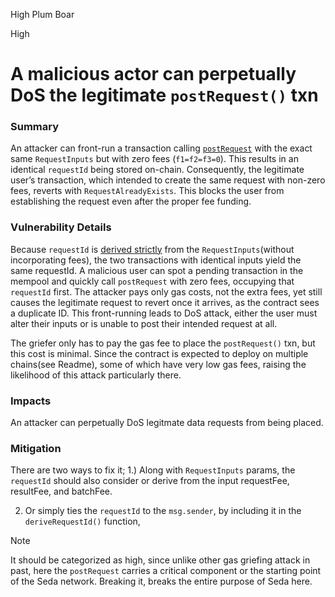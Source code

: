 High Plum Boar

High

# A malicious actor can perpetually DoS the legitimate `postRequest()` txn

### Summary
An attacker can front-run a transaction calling [`postRequest`](https://github.com/sherlock-audit/2024-12-seda-protocol/blob/051b5e88a2f530792913910ebf98c50f431b1e3b/seda-evm-contracts/contracts/core/SedaCoreV1.sol#L91) with the exact same `RequestInputs` but with zero fees (`f1=f2=f3=0`). This results in an identical `requestId` being stored on-chain. Consequently, the legitimate user’s transaction, which intended to create the same request with non-zero fees, reverts with `RequestAlreadyExists`. This blocks the user from establishing the request even after the proper fee funding.

### Vulnerability Details
Because `requestId` is [derived strictly](https://github.com/sherlock-audit/2024-12-seda-protocol/blob/051b5e88a2f530792913910ebf98c50f431b1e3b/seda-evm-contracts/contracts/core/abstract/RequestHandlerBase.sol#L41) from the `RequestInputs`(without incorporating fees), the two transactions with identical inputs yield the same requestId. A malicious user can spot a pending transaction in the mempool and quickly call `postRequest` with zero fees, occupying that `requestId` first. The attacker pays only gas costs, not the extra fees, yet still causes the legitimate request to revert once it arrives, as the contract sees a duplicate ID. This front-running leads to DoS attack, either the user must alter their inputs or is unable to post their intended request at all.

The griefer only has to pay the gas fee to place the `postRequest()` txn, but this cost is minimal. Since the contract is expected to deploy on multiple chains(see Readme), some of which have very low gas fees, raising the likelihood of this attack particularly there.

### Impacts
An attacker can perpetually DoS legitmate data requests from being placed. 

### Mitigation
There are two ways to fix it; 
1.) Along with `RequestInputs` params, the `requestId` should also consider or derive from the input requestFee, resultFee, and batchFee. 

2. Or simply ties the `requestId` to the `msg.sender`,  by including it in the `deriveRequestId()` function,   

> [!Note]  
> It should be categorized as high, since unlike other gas griefing attack in past, here the `postRequest` carries a critical component or the starting point of the Seda network. Breaking it, breaks the entire purpose of Seda here.